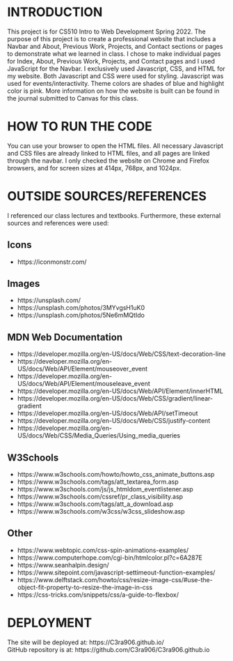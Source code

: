 <h1>INTRODUCTION</h1>
<p>This project is for CS510 Intro to Web Development Spring 2022.
The purpose of this project is to create a professional website that includes a Navbar and About, Previous Work, Projects, and Contact sections or pages to demonstrate what we learned in class. I chose to make individual pages for Index, About, Previous Work, Projects, and Contact pages and I used JavaScript for the Navbar. I exclusively used Javascript, CSS, and HTML for my website. Both Javascript and CSS were used for styling. Javascript was used for events/interactivity. Theme colors are shades of blue and highlight color is pink. More information on how the website is built can be found in the journal submitted to Canvas for this class.
</p>

<h1>HOW TO RUN THE CODE</h1>
<p>You can use your browser to open the HTML files. All necessary Javascript and CSS files are already linked to HTML files, and all pages are linked through the navbar. I only checked the website on Chrome and Firefox browsers, and for screen sizes at 414px, 768px, and 1024px.
</p>
<h1>OUTSIDE SOURCES/REFERENCES</h1>
<p>I referenced our class lectures and textbooks. Furthermore, these external sources and references were used:<br/>
<h2>Icons</h2>
<ul>
<li>https://iconmonstr.com/</li>
</ul>
<h2>Images</h2>
<ul>
<li>https://unsplash.com/</li>
<li>https://unsplash.com/photos/3MYvgsH1uK0 </li>
<li>https://unsplash.com/photos/5Ne6mMQtIdo </li>
</ul>
<h2> MDN Web Documentation</h2>
<ul>
<li>https://developer.mozilla.org/en-US/docs/Web/CSS/text-decoration-line</li>
<li>https://developer.mozilla.org/en-US/docs/Web/API/Element/mouseover_event</li>
<li>https://developer.mozilla.org/en-US/docs/Web/API/Element/mouseleave_event</li>
<li>https://developer.mozilla.org/en-US/docs/Web/API/Element/innerHTML</li>
<li>https://developer.mozilla.org/en-US/docs/Web/CSS/gradient/linear-gradient</li>
<li>https://developer.mozilla.org/en-US/docs/Web/API/setTimeout</li>
<li>https://developer.mozilla.org/en-US/docs/Web/CSS/justify-content</li>
<li>https://developer.mozilla.org/en-US/docs/Web/CSS/Media_Queries/Using_media_queries</li>
</ul>  
<h2>W3Schools</h2>
<ul>
<li>https://www.w3schools.com/howto/howto_css_animate_buttons.asp</li>
<li>https://www.w3schools.com/tags/att_textarea_form.asp</li>
<li>https://www.w3schools.com/js/js_htmldom_eventlistener.asp</li>
<li>https://www.w3schools.com/cssref/pr_class_visibility.asp</li>
<li>https://www.w3schools.com/tags/att_a_download.asp</li>
<li>https://www.w3schools.com/w3css/w3css_slideshow.asp</li>
</ul>
<h2>Other</h2>
<ul>
<li>https://www.webtopic.com/css-spin-animations-examples/</li>
<li>https://www.computerhope.com/cgi-bin/htmlcolor.pl?c=6A287E</li>
<li>https://www.seanhalpin.design/</li>
<li>https://www.sitepoint.com/javascript-settimeout-function-examples/</li>
<li>https://www.delftstack.com/howto/css/resize-image-css/#use-the-object-fit-property-to-resize-the-image-in-css</li>
<li>https://css-tricks.com/snippets/css/a-guide-to-flexbox/</li>
</ul>
</p>
<h1>DEPLOYMENT</h1>
<p> The site will be deployed at: https://C3ra906.github.io/<br/>
GitHub repository is at: https://github.com/C3ra906/C3ra906.github.io<br/>
</p>
